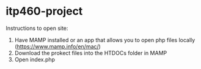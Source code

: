 # itp460-project
Instructions to open site:
1. Have MAMP installed or an app that allows you to open php files locally (https://www.mamp.info/en/mac/)
2. Download the prokect files into the HTDOCs folder in MAMP
3. Open index.php
